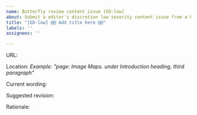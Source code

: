 ```yaml
---
name: Butterfly review content issue [ED-low]
about: Submit a editor's discretion low severity content issue from a Butterfly review
title: "[ED-low] @@ Add title here @@"
labels: ''
assignees: ''

---
```


URL: 

Location: 
*Example: "page: Image Maps. under Introduction heading, third paragraph"*

Current wording:

Suggested revision:

Rationale:
